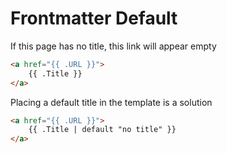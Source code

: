 # Frontmatter Default

If this page has no title, this link will appear empty

```html
<a href="{{ .URL }}">
    {{ .Title }}
</a>
```

Placing a default title in the template is a solution

```html
<a href="{{ .URL }}">
    {{ .Title | default "no title" }}
</a>
```
